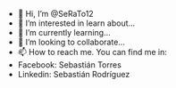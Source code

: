 - 👋 Hi, I’m @SeRaTo12
- 👀 I’m interested in learn about...
- 🌱 I’m currently learning...
- 💞️ I’m looking to collaborate...
- 📫 How to reach me. You can find me in:
- Facebook: Sebastián Torres
- Linkedin: Sebastián Rodríguez

<!---
SeRaTo12/SeRaTo12 is a ✨ special ✨ repository because its `README.md` (this file) appears on your GitHub profile.
You can click the Preview link to take a look at your changes.
--->
